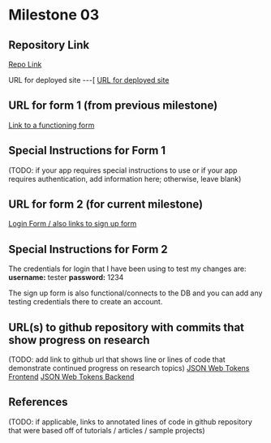 Milestone 03
===

Repository Link
---
[Repo Link](https://github.com/nyu-csci-ua-0467-001-002-fall-2024/final-project-shubhiupa19)

URL for deployed site 
---[
[URL for deployed site](http://linserv1.cims.nyu.edu:36503/)

URL for form 1 (from previous milestone) 
---
[Link to a functioning form](http://linserv1.cims.nyu.edu:36503/add)

Special Instructions for Form 1
---
(TODO: if your app requires special instructions to use or if your app requires authentication, add information here; otherwise, leave blank)

URL for form 2 (for current milestone)
---
[Login Form / also links to sign up form](http://linserv1.cims.nyu.edu:36503/)

Special Instructions for Form 2
---
The credentials for login that I have been using to test my changes are:   
**username:** tester
**password:** 1234

The sign up form is also functional/connects to the DB and you can add any testing credentials there to create an account.

URL(s) to github repository with commits that show progress on research
--- 
(TODO: add link to github url that shows line or lines of code that demonstrate continued progress on research topics) 
[JSON Web Tokens Frontend](https://github.com/nyu-csci-ua-0467-001-002-fall-2024/final-project-shubhiupa19/blob/ed2954e7eba6fc220e327873bbb339ac9f0282cf/final-project/src/app/login/page.js#L13C5-L33C5)
[JSON Web Tokens Backend]((https://github.com/nyu-csci-ua-0467-001-002-fall-2024/final-project-shubhiupa19/blob/ed2954e7eba6fc220e327873bbb339ac9f0282cf/final-project/src/app/api/login/route.js#L17C12-L26C10))

References 
---
(TODO: if applicable, links to annotated lines of code in github repository that were based off of tutorials / articles / sample projects)
